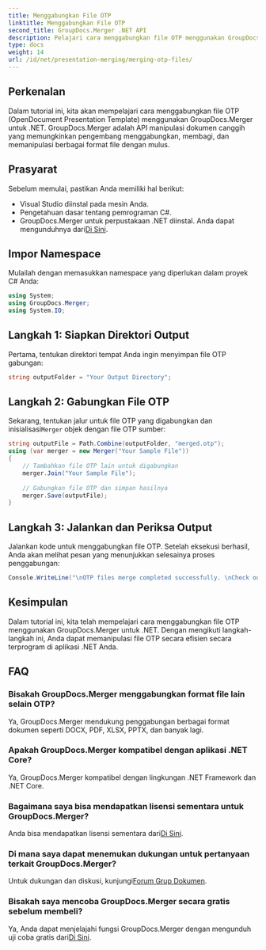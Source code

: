 ```yaml
---
title: Menggabungkan File OTP
linktitle: Menggabungkan File OTP
second_title: GroupDocs.Merger .NET API
description: Pelajari cara menggabungkan file OTP menggunakan GroupDocs.Merger untuk .NET. Panduan langkah demi langkah ini akan memandu Anda melalui prosesnya dengan lancar.
type: docs
weight: 14
url: /id/net/presentation-merging/merging-otp-files/
---
```

## Perkenalan
Dalam tutorial ini, kita akan mempelajari cara menggabungkan file OTP (OpenDocument Presentation Template) menggunakan GroupDocs.Merger untuk .NET. GroupDocs.Merger adalah API manipulasi dokumen canggih yang memungkinkan pengembang menggabungkan, membagi, dan memanipulasi berbagai format file dengan mulus.
## Prasyarat
Sebelum memulai, pastikan Anda memiliki hal berikut:
- Visual Studio diinstal pada mesin Anda.
- Pengetahuan dasar tentang pemrograman C#.
-  GroupDocs.Merger untuk perpustakaan .NET diinstal. Anda dapat mengunduhnya dari[Di Sini](https://releases.groupdocs.com/merger/net/).

## Impor Namespace
Mulailah dengan memasukkan namespace yang diperlukan dalam proyek C# Anda:
```csharp
using System; 
using GroupDocs.Merger;
using System.IO;
```
## Langkah 1: Siapkan Direktori Output
Pertama, tentukan direktori tempat Anda ingin menyimpan file OTP gabungan:
```csharp
string outputFolder = "Your Output Directory";
```
## Langkah 2: Gabungkan File OTP
 Sekarang, tentukan jalur untuk file OTP yang digabungkan dan inisialisasi`Merger` objek dengan file OTP sumber:
```csharp
string outputFile = Path.Combine(outputFolder, "merged.otp");
using (var merger = new Merger("Your Sample File"))
{
    // Tambahkan file OTP lain untuk digabungkan
    merger.Join("Your Sample File");
    
    // Gabungkan file OTP dan simpan hasilnya
    merger.Save(outputFile);
}
```
## Langkah 3: Jalankan dan Periksa Output
Jalankan kode untuk menggabungkan file OTP. Setelah eksekusi berhasil, Anda akan melihat pesan yang menunjukkan selesainya proses penggabungan:
```csharp
Console.WriteLine("\nOTP files merge completed successfully. \nCheck output in {0}", outputFolder);
```

## Kesimpulan
Dalam tutorial ini, kita telah mempelajari cara menggabungkan file OTP menggunakan GroupDocs.Merger untuk .NET. Dengan mengikuti langkah-langkah ini, Anda dapat memanipulasi file OTP secara efisien secara terprogram di aplikasi .NET Anda.

## FAQ
### Bisakah GroupDocs.Merger menggabungkan format file lain selain OTP?
Ya, GroupDocs.Merger mendukung penggabungan berbagai format dokumen seperti DOCX, PDF, XLSX, PPTX, dan banyak lagi.
### Apakah GroupDocs.Merger kompatibel dengan aplikasi .NET Core?
Ya, GroupDocs.Merger kompatibel dengan lingkungan .NET Framework dan .NET Core.
### Bagaimana saya bisa mendapatkan lisensi sementara untuk GroupDocs.Merger?
 Anda bisa mendapatkan lisensi sementara dari[Di Sini](https://purchase.groupdocs.com/temporary-license/).
### Di mana saya dapat menemukan dukungan untuk pertanyaan terkait GroupDocs.Merger?
 Untuk dukungan dan diskusi, kunjungi[Forum Grup Dokumen](https://forum.groupdocs.com/c/merger/32).
### Bisakah saya mencoba GroupDocs.Merger secara gratis sebelum membeli?
 Ya, Anda dapat menjelajahi fungsi GroupDocs.Merger dengan mengunduh uji coba gratis dari[Di Sini](https://releases.groupdocs.com/).